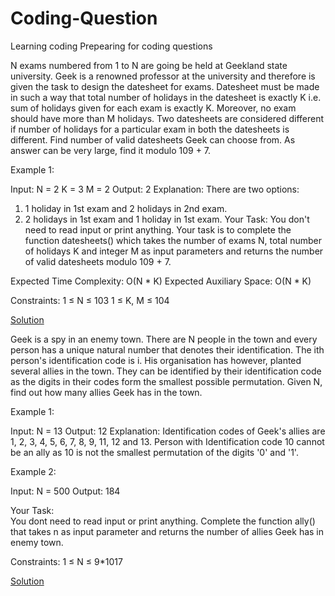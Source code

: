 # Coding-Question
Learning coding
Prepearing for coding questions


N exams numbered from 1 to N are going be held at Geekland state university. Geek is a renowned professor at the university and therefore is given the task to design the datesheet for exams. Datesheet must be made in such a way that total number of holidays in the datesheet is exactly K i.e. sum of holidays given for each exam is exactly K. Moreover, no exam should have more than M holidays.
Two datesheets are considered different if number of holidays for a particular exam in both the datesheets is different. Find number of valid datesheets Geek can choose from. 
As answer can be very large, find it modulo 109 + 7.

Example 1:

Input:
N = 2
K = 3
M = 2
Output:
2
Explanation:
There are two options:
1. 1 holiday in 1st exam and 2 holidays 
   in 2nd exam.
2. 2 holidays in 1st exam and 1 holiday
   in 1st exam.
Your Task:
You don't need to read input or print anything. Your task is to complete the function datesheets() which takes the number of exams N, total number of holidays K and integer M as input parameters and returns the number of valid datesheets modulo 109 + 7.

Expected Time Complexity: O(N * K)
Expected Auxiliary Space: O(N * K)

Constraints:
1 ≤ N ≤ 103
1 ≤ K, M ≤ 104

[Solution](https://github.com/ANILDANU/Coding-Question/blob/main/Solutions/ques1)



Geek is a spy in an enemy town. There are N people in the town and every person has a unique natural number that denotes their identification. The ith person's identification code is i. His organisation has however, planted several allies in the town. They can be identified by their identification code as the digits in their codes form the smallest possible permutation. Given N, find out how many allies Geek has in the town.


Example 1:

Input: N = 13
Output: 12
Explanation: Identification codes of Geek's 
allies are 1, 2, 3, 4, 5, 6, 7, 8, 9, 11, 12 
and 13. Person with Identification code 10 
cannot be an ally as 10 is not the smallest 
permutation of the digits '0' and '1'. 

Example 2:

Input: N = 500
Output: 184

Your Task:  
You dont need to read input or print anything. Complete the function ally() that takes n as input parameter and returns the number of allies Geek has in enemy town.


Constraints:
1 ≤ N ≤ 9*1017

[Solution](https://github.com/ANILDANU/Coding-Question/blob/main/Solutions/ques2.cpp)
